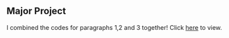 ## Major Project

I combined the codes for paragraphs 1,2 and 3 together! Click [here](https://robymanlongat.github.io/c0dewords/week10/majorProject_all) to view. 
